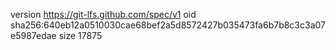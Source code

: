 version https://git-lfs.github.com/spec/v1
oid sha256:640eb12a0510030cae68bef2a5d8572427b035473fa6b7b8c3c3a07e5987edae
size 17875
